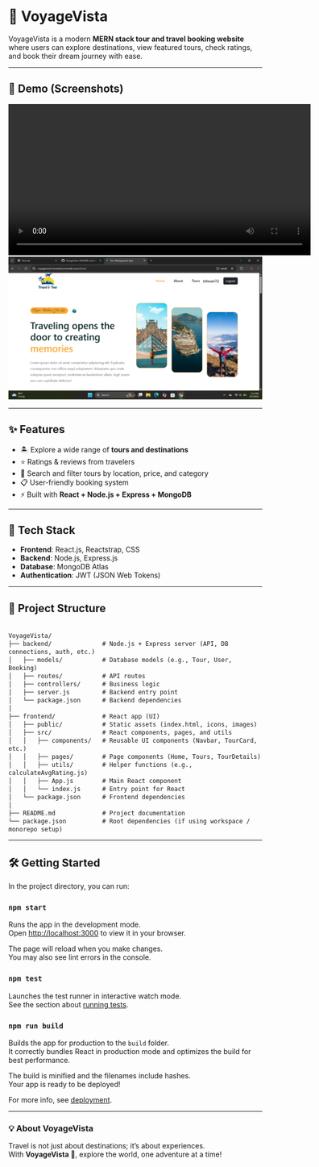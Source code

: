 # 🌅 VoyageVista  

VoyageVista is a modern **MERN stack tour and travel booking website** where users can explore destinations, view featured tours, check ratings, and book their dream journey with ease.  

---
## 📸 Demo (Screenshots)  
<video src="tour recording.mp4" controls width="600"></video>
![Form Screenshot](./Screenshot%20(489).png)


---

## ✨ Features  
- 🏝️ Explore a wide range of **tours and destinations**  
- ⭐ Ratings & reviews from travelers  
- 🔎 Search and filter tours by location, price, and category  
- 📋 User-friendly booking system  
- ⚡ Built with **React + Node.js + Express + MongoDB**  

---


## 🚀 Tech Stack  
- **Frontend**: React.js, Reactstrap, CSS  
- **Backend**: Node.js, Express.js  
- **Database**: MongoDB Atlas  
- **Authentication**: JWT (JSON Web Tokens)  

---

## 📂 Project Structure

```

VoyageVista/
├── backend/              # Node.js + Express server (API, DB connections, auth, etc.)
│   ├── models/           # Database models (e.g., Tour, User, Booking)
│   ├── routes/           # API routes
│   ├── controllers/      # Business logic
│   ├── server.js         # Backend entry point
│   └── package.json      # Backend dependencies
│
├── frontend/             # React app (UI)
│   ├── public/           # Static assets (index.html, icons, images)
│   ├── src/              # React components, pages, and utils
│   │   ├── components/   # Reusable UI components (Navbar, TourCard, etc.)
│   │   ├── pages/        # Page components (Home, Tours, TourDetails)
│   │   ├── utils/        # Helper functions (e.g., calculateAvgRating.js)
│   │   ├── App.js        # Main React component
│   │   └── index.js      # Entry point for React
│   └── package.json      # Frontend dependencies
│
├── README.md             # Project documentation
└── package.json          # Root dependencies (if using workspace / monorepo setup)
```




---




## 🛠️ Getting Started  

In the project directory, you can run:  

### `npm start`  

Runs the app in the development mode.  
Open [http://localhost:3000](http://localhost:3000) to view it in your browser.  

The page will reload when you make changes.  
You may also see lint errors in the console.  

### `npm test`  

Launches the test runner in interactive watch mode.  
See the section about [running tests](https://facebook.github.io/create-react-app/docs/running-tests).  

### `npm run build`  

Builds the app for production to the `build` folder.  
It correctly bundles React in production mode and optimizes the build for best performance.  

The build is minified and the filenames include hashes.  
Your app is ready to be deployed!  

For more info, see [deployment](https://facebook.github.io/create-react-app/docs/deployment).  



---


### 💡 About VoyageVista  
Travel is not just about destinations; it’s about experiences.  
With **VoyageVista 🌅**, explore the world, one adventure at a time!  

